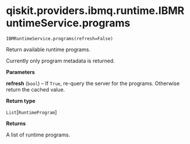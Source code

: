 # qiskit.providers.ibmq.runtime.IBMRuntimeService.programs

`IBMRuntimeService.programs(refresh=False)`

Return available runtime programs.

Currently only program metadata is returned.

**Parameters**

**refresh** (`bool`) – If `True`, re-query the server for the programs. Otherwise return the cached value.

**Return type**

`List`\[`RuntimeProgram`]

**Returns**

A list of runtime programs.
